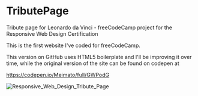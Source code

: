 # TributePage
Tribute page for Leonardo da Vinci - freeCodeCamp project for the Responsive Web Design Certification

This is the first website I've coded for freeCodeCamp.

This version on GitHub uses HTML5 boilerplate and I'll be improving it over time, while the original version of the site can be found on codepen at

https://codepen.io/Meimato/full/GWPodG

![Responsive_Web_Design_Tribute_Page](https://user-images.githubusercontent.com/26794526/115637733-24acad80-a311-11eb-8efd-679383b44164.png)
